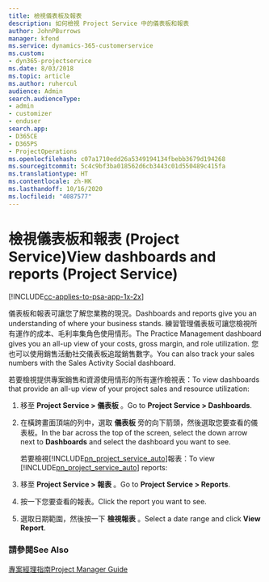 ```yaml
---
title: 檢視儀表板及報表
description: 如何檢視 Project Service 中的儀表板和報表
author: JohnPBurrows
manager: kfend
ms.service: dynamics-365-customerservice
ms.custom:
- dyn365-projectservice
ms.date: 8/03/2018
ms.topic: article
ms.author: ruhercul
audience: Admin
search.audienceType:
- admin
- customizer
- enduser
search.app:
- D365CE
- D365PS
- ProjectOperations
ms.openlocfilehash: c07a1710edd26a5349194134fbebb3679d194268
ms.sourcegitcommit: 5c4c9bf3ba018562d6cb3443c01d550489c415fa
ms.translationtype: HT
ms.contentlocale: zh-HK
ms.lasthandoff: 10/16/2020
ms.locfileid: "4087577"
---
```

# <a name="view-dashboards-and-reports-project-service"></a><span data-ttu-id="eb016-103">檢視儀表板和報表 (Project Service)</span><span class="sxs-lookup"><span data-stu-id="eb016-103">View dashboards and reports (Project Service)</span></span>

[!INCLUDE[cc-applies-to-psa-app-1x-2x](../includes/cc-applies-to-psa-app-1x-2x.md)]

<span data-ttu-id="eb016-104">儀表板和報表可讓您了解您業務的現況。</span><span class="sxs-lookup"><span data-stu-id="eb016-104">Dashboards and reports give you an understanding of where your business stands.</span></span> <span data-ttu-id="eb016-105">練習管理儀表板可讓您檢視所有運作的成本、毛利率集角色使用情形。</span><span class="sxs-lookup"><span data-stu-id="eb016-105">The Practice Management dashboard gives you an all-up view of your costs, gross margin, and role utilization.</span></span> <span data-ttu-id="eb016-106">您也可以使用銷售活動社交儀表板追蹤銷售數字。</span><span class="sxs-lookup"><span data-stu-id="eb016-106">You can also track your sales numbers with the Sales Activity Social dashboard.</span></span>  
  
 <span data-ttu-id="eb016-107">若要檢視提供專案銷售和資源使用情形的所有運作檢視表：</span><span class="sxs-lookup"><span data-stu-id="eb016-107">To view dashboards that provide an all-up view of your project sales and resource utilization:</span></span>  
  
1. <span data-ttu-id="eb016-108">移至 **Project Service > 儀表板** 。</span><span class="sxs-lookup"><span data-stu-id="eb016-108">Go to **Project Service > Dashboards**.</span></span>  
  
2. <span data-ttu-id="eb016-109">在橫跨畫面頂端的列中，選取 **儀表板** 旁的向下箭頭，然後選取您要查看的儀表板。</span><span class="sxs-lookup"><span data-stu-id="eb016-109">In the bar across the top of the screen, select the down arrow next to **Dashboards** and select the dashboard you want to see.</span></span>  
  
   <span data-ttu-id="eb016-110">若要檢視[!INCLUDE[pn_project_service_auto](../includes/pn-project-service-auto.md)]報表：</span><span class="sxs-lookup"><span data-stu-id="eb016-110">To view [!INCLUDE[pn_project_service_auto](../includes/pn-project-service-auto.md)] reports:</span></span>  
  
3. <span data-ttu-id="eb016-111">移至 **Project Service > 報表** 。</span><span class="sxs-lookup"><span data-stu-id="eb016-111">Go to **Project Service > Reports**.</span></span>  
  
4. <span data-ttu-id="eb016-112">按一下您要查看的報表。</span><span class="sxs-lookup"><span data-stu-id="eb016-112">Click the report you want to see.</span></span>  
  
5. <span data-ttu-id="eb016-113">選取日期範圍，然後按一下 **檢視報表** 。</span><span class="sxs-lookup"><span data-stu-id="eb016-113">Select a date range and click **View Report**.</span></span>  
  
### <a name="see-also"></a><span data-ttu-id="eb016-114">請參閱</span><span class="sxs-lookup"><span data-stu-id="eb016-114">See Also</span></span>  
 [<span data-ttu-id="eb016-115">專案經理指南</span><span class="sxs-lookup"><span data-stu-id="eb016-115">Project Manager Guide</span></span>](../psa/project-manager-guide.md)
